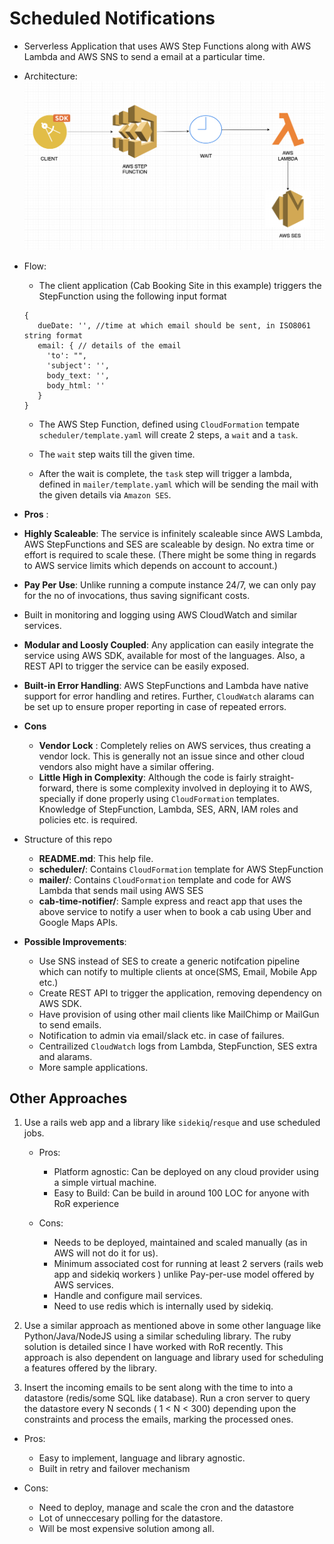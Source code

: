 # Scheduled Notifications

- Serverless Application that uses AWS Step Functions along with AWS Lambda and AWS SNS to send a email at a particular time.

- Architecture:
 ![Architecture](./architecture.png)

- Flow:
   - The client application (Cab Booking Site in this example) triggers the StepFunction using the following input format
   ```
   {
      dueDate: '', //time at which email should be sent, in ISO8061 string format
      email: { // details of the email
        'to': "",
        'subject': '',
        body_text: '',
        body_html: ''
      }
   }
   ```

   - The AWS Step Function, defined using `CloudFormation` tempate `scheduler/template.yaml` will create 2 steps, a `wait` and a `task`.

   - The `wait` step waits till the given time.

   - After the wait is complete, the `task` step will trigger a lambda, defined in `mailer/template.yaml` which will be sending the mail with the given details via `Amazon SES`.

- **Pros** : 
 - **Highly Scaleable**: The service is infinitely scaleable since AWS Lambda, AWS StepFunctions and SES are scaleable by design. No extra time or effort is required to scale these. (There might be some thing in regards to AWS service limits which depends on account to account.)
 - **Pay Per Use**: Unlike running a compute instance 24/7, we can only pay for the no of invocations, thus saving significant costs.
 - Built in monitoring and logging using AWS CloudWatch and similar services.
 - **Modular and Loosly Coupled**: Any application can easily integrate the service using AWS SDK, available for most of the languages. Also, a REST API to trigger the service can be easily exposed.
 - **Built-in Error Handling**: AWS StepFunctions and Lambda have native support for error handling and retires. Further, `CloudWatch` alarams can be set up to ensure proper reporting in case of repeated errors. 

- **Cons**
  - **Vendor Lock** : Completely relies on AWS services, thus creating a vendor lock. This is generally not an issue since and other cloud vendors also might have a similar offering.
  - **Little High in Complexity**: Although the code is fairly straight-forward, there is some complexity involved in deploying it to AWS, specially if done properly using `CloudFormation` templates. Knowledge of StepFunction, Lambda, SES, ARN, IAM roles and policies etc. is required.

- Structure of this repo
  - **README.md**: This help file.
  - **scheduler/**: Contains `CloudFormation` template for AWS StepFunction
  - **mailer/**: Contains `CloudFormation` template and code for AWS Lambda that sends mail using AWS SES
  - **cab-time-notifier/**: Sample express and react app that uses the above service to notify a user when to book a cab using Uber and Google Maps APIs.

- **Possible Improvements**:
  - Use SNS instead of SES to create a generic notifcation pipeline which can notify to multiple clients at once(SMS, Email, Mobile App etc.)
  - Create REST API to trigger the application, removing dependency on AWS SDK.
  - Have provision of using other mail clients like MailChimp or MailGun to send emails.
  - Notification to admin via email/slack etc. in case of failures.
  - Centrailized `CloudWatch` logs from Lambda, StepFunction, SES extra and alarams.
  - More sample applications.

## Other Approaches

1. Use a rails web app and a library like `sidekiq`/`resque` and use scheduled jobs.

    - Pros:
      - Platform agnostic: Can be deployed on any cloud provider using a simple virtual machine.
      - Easy to Build: Can be build in around 100 LOC for anyone with RoR experience

    - Cons:
      - Needs to be deployed, maintained and scaled manually (as in AWS will not do it for us).
      - Minimum associated cost for running at least 2 servers (rails web app and  sidekiq workers ) unlike Pay-per-use model offered by AWS services.
      - Handle and configure mail services.
      - Need to use redis which is internally used by sidekiq.

2. Use a similar approach as mentioned above in some other language like Python/Java/NodeJS using a similar scheduling library. The ruby solution is detailed since I have worked with RoR recently. This approach is also dependent on language and library used for scheduling a features offered by the library.

3. Insert the incoming emails to be sent along with the time to into a datastore (redis/some SQL like database). Run a cron server to query the datastore every N seconds ( 1 < N < 300) depending upon the constraints and process the emails, marking the processed ones.

  - Pros:
      - Easy to implement, language and library agnostic.
      - Built in retry and failover mechanism

  - Cons:
      - Need to deploy, manage and scale the cron and the datastore
      - Lot of unneccesary polling for the datastore.
      - Will be most expensive solution among all.

